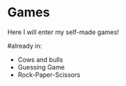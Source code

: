 # Games
 Here I will enter my self-made games!
 
 #already in:
 - Cows and bulls
 - Guessing Game
 - Rock-Paper-Scissors


